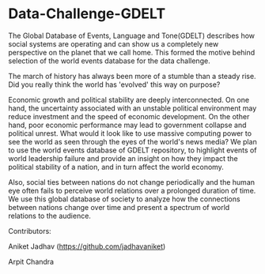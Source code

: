 # Data-Challenge-GDELT

The Global Database of Events, Language and Tone(GDELT) describes how social systems are operating and can show us a completely new perspective on the planet that we call home. This formed the motive behind selection of the world events database for the data challenge.

The march of history has always been more of a stumble than a steady rise. Did you really think the world has 'evolved' this way on purpose?

Economic growth and political stability are deeply interconnected. On one hand, the uncertainty associated with an unstable political environment may reduce investment and the speed of economic development. On the other hand, poor economic performance may lead to government collapse and political unrest. What would it look like to use massive computing power to see the world as seen through the eyes of the world's news media? We plan to use the world events database of GDELT repository, to highlight events of world leadership failure and provide an insight on how they impact the political stability of a nation, and in turn affect the world economy.

Also, social ties between nations do not change periodically and the human eye often fails to perceive world relations over a prolonged duration of time. We use this global database of society to analyze how the connections between nations change over time and present a spectrum of world relations to the audience.

Contributors:

Aniket Jadhav (https://github.com/jadhavaniket)

Arpit Chandra